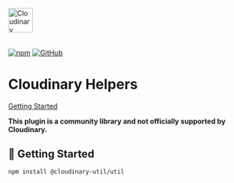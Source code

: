 <picture>
  <source media="(prefers-color-scheme: dark)" srcset="https://user-images.githubusercontent.com/62209650/196528621-b68e9e10-7e55-4c7d-9177-904cadbb4296.png" align="center" height=50>
  <source media="(prefers-color-scheme: light)" srcset="https://user-images.githubusercontent.com/62209650/196528761-a815025a-271a-4d8e-ac7e-cea833728bf9.png" align="center" height=50>
  <img alt="Cloudinary" src="https://user-images.githubusercontent.com/62209650/196528761-a815025a-271a-4d8e-ac7e-cea833728bf9.png" align="center" height=30>
</picture>

######

<a href="https://www.npmjs.com/package/@cloudinary-util/util"><img alt="npm" src="https://img.shields.io/npm/v/@cloudinary-util/util?style=flat-square"></a> <a href="https://github.com/colbyfayock/cloudinary-util/blob/main/LICENSE"><img alt="GitHub" src="https://img.shields.io/github/license/colbyfayock/cloudinary-util?label=License&style=flat-square"></a>

# Cloudinary Helpers

<a href="#-getting-started">Getting Started</a>

**This plugin is a community library and not officially supported by Cloudinary.**

## 🚀 Getting Started

```
npm install @cloudinary-util/util
```
